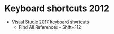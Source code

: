 # Keyboard shortcuts 2012
* [Visual Studio 2017 keyboard shortcuts](http://visualstudioshortcuts.com/2017/)
   * Find All References - Shift+F12